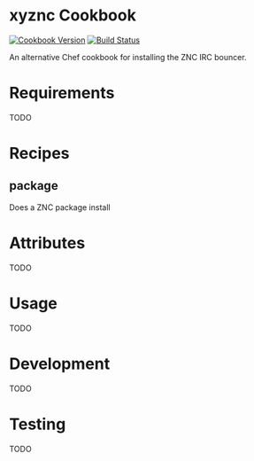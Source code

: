xyznc Cookbook
==============
[![Cookbook Version](http://img.shields.io/cookbook/v/xyznc.svg)][cookbook]
[![Build Status](http://img.shields.io/travis/RoboticCheese/xyznc-chef.svg)][travis]

[cookbook]: https://community.opscode.com/cookbooks/xyznc
[travis]: http://travis-ci.org/RoboticCheese/xyznc-chef

An alternative Chef cookbook for installing the ZNC IRC bouncer.

Requirements
============
TODO

Recipes
=======
package
-------
Does a ZNC package install

Attributes
==========
TODO

Usage
=====
TODO

Development
===========
TODO

Testing
=======
TODO
